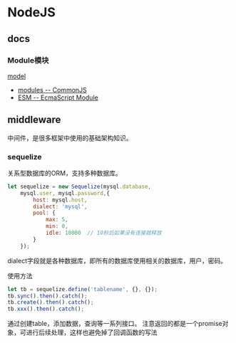 # NodeJS

## docs

### Module模块

[model](http://nodejs.cn/api/module.html)

- [modules -- CommonJS](http://nodejs.cn/api/modules.html)
- [ESM -- EcmaScript Module](http://nodejs.cn/api/esm.html)

## middleware
中间件，是很多框架中使用的基础架构知识。

### sequelize
关系型数据库的ORM，支持多种数据库。
```javascript
let sequelize = new Sequelize(mysql.database, 
    mysql.user, mysql.password,{
        host: mysql.host,
        dialect: 'mysql',
        pool: {
            max: 5,
            min: 0,
            idle: 10000  // 10秒后如果没有连接就释放
        }
    });
```
dialect字段就是各种数据库，即所有的数据库使用相关的数据库，用户，密码。

使用方法
```javascript
let tb = sequelize.define('tablename', {}, {});
tb.sync().then().catch();
tb.create().then().catch();
tb.xxx().then().catch();
```
通过创建table，添加数据，查询等一系列接口。
注意返回的都是一个promise对象，可进行后续处理，这样也避免掉了回调函数的写法